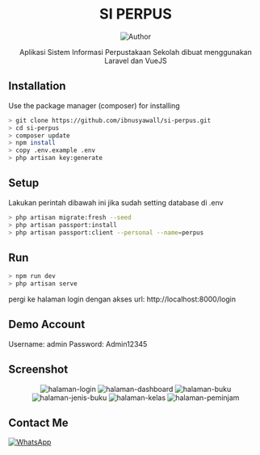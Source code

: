 <div align="center">
 
# SI PERPUS
![Author](https://img.shields.io/badge/Author-ibnusyawall-blue.svg?style=for-the-badge&logo=github)
<p>Aplikasi Sistem Informasi Perpustakaan Sekolah dibuat menggunakan Laravel dan VueJS</p>
</div>

## Installation

Use the package manager (composer) for installing

```bash
> git clone https://github.com/ibnusyawall/si-perpus.git
> cd si-perpus
> composer update
> npm install
> copy .env.example .env
> php artisan key:generate
```

## Setup

Lakukan perintah dibawah ini jika sudah setting database di .env

```bash
> php artisan migrate:fresh --seed
> php artisan passport:install
> php artisan passport:client --personal --name=perpus
```

## Run

```bash
> npm run dev
> php artisan serve
```

pergi ke halaman login dengan akses url: http://localhost:8000/login

## Demo Account
Username: admin
Password: Admin12345

## Screenshot

<p align="center">
  <img alt="halaman-login" src="https://raw.githubusercontent.com/ibnusyawall/si-perpus/blob/main/screenshots/halaman-login.png"/>
  <img alt="halaman-dashboard" src="https://raw.githubusercontent.com/ibnusyawall/si-perpus/blob/main/screenshots/halaman-dashboard.png"/>
  <img alt="halaman-buku" src="https://raw.githubusercontent.com/ibnusyawall/si-perpus/blob/main/screenshots/halaman-buku.png"/>
  <img alt="halaman-jenis-buku" src="https://raw.githubusercontent.com/ibnusyawall/si-perpus/blob/main/screenshots/halaman-jenis-buku.png"/>
  <img alt="halaman-kelas" src="https://raw.githubusercontent.com/ibnusyawall/si-perpus/blob/main/screenshots/halaman-kelas.png"/>
  <img alt="halaman-peminjam" src="https://raw.githubusercontent.com/ibnusyawall/si-perpus/blob/main/screenshots/halaman-peminjam.png"/>
</p>

## Contact Me

<a href="https://wa.me/6282299265151"><img alt="WhatsApp" src="https://img.shields.io/badge/WhatsApp%20-25D366?style=for-the-badge&logo=whatsapp&logoColor=white"/></a>
